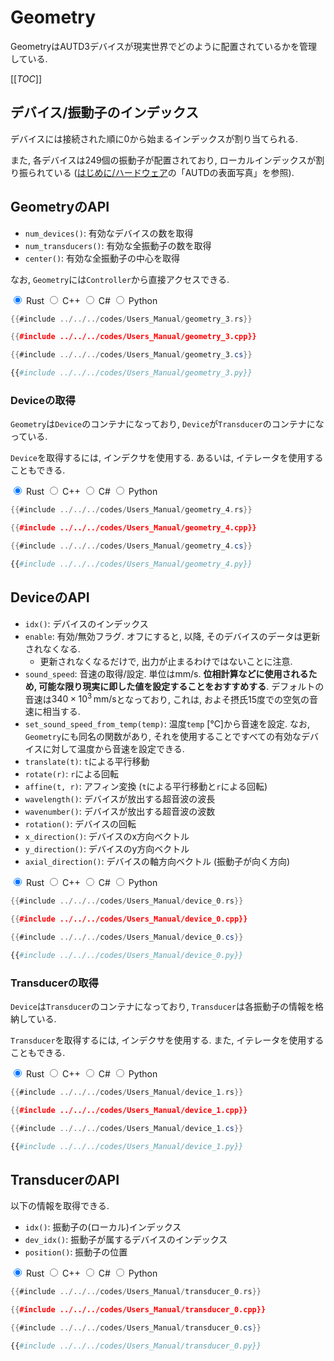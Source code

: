 # Geometry

GeometryはAUTD3デバイスが現実世界でどのように配置されているかを管理している.

[[_TOC_]]

## デバイス/振動子のインデックス

デバイスには接続された順に0から始まるインデックスが割り当てられる.

また, 各デバイスは$249$個の振動子が配置されており, ローカルインデックスが割り振られている ([はじめに/ハードウェア](../getting_started/hardware.md)の「AUTDの表面写真」を参照).

## GeometryのAPI

- `num_devices()`: 有効なデバイスの数を取得
- `num_transducers()`: 有効な全振動子の数を取得
- `center()`: 有効な全振動子の中心を取得

なお, `Geometry`には`Controller`から直接アクセスできる.

<div class="tabs">
<input id="rust_tab_geometry" type="radio" class="tab" name="tab_geometry" checked>
<label class="tab_item" n=4 for="rust_tab_geometry">Rust</label>
<input id="cpp_tab_geometry" type="radio" class="tab" name="tab_geometry">
<label class="tab_item" n=4 for="cpp_tab_geometry">C++</label>
<input id="cs_tab_geometry" type="radio" class="tab" name="tab_geometry">
<label class="tab_item" n=4 for="cs_tab_geometry">C#</label>
<input id="python_tab_geometry" type="radio" class="tab" name="tab_geometry">
<label class="tab_item" n=4 for="python_tab_geometry">Python</label>

```rust
{{#include ../../../codes/Users_Manual/geometry_3.rs}}
```

```cpp
{{#include ../../../codes/Users_Manual/geometry_3.cpp}}
```

```cs
{{#include ../../../codes/Users_Manual/geometry_3.cs}}
```

```python
{{#include ../../../codes/Users_Manual/geometry_3.py}}
```
</div>

### Deviceの取得

`Geometry`は`Device`のコンテナになっており, `Device`が`Transducer`のコンテナになっている.

`Device`を取得するには, インデクサを使用する.
あるいは, イテレータを使用することもできる.

<div class="tabs">
<input id="rust_tab_device" type="radio" class="tab" name="tab_device" checked>
<label class="tab_item" n=4 for="rust_tab_device">Rust</label>
<input id="cpp_tab_device" type="radio" class="tab" name="tab_device">
<label class="tab_item" n=4 for="cpp_tab_device">C++</label>
<input id="cs_tab_device" type="radio" class="tab" name="tab_device">
<label class="tab_item" n=4 for="cs_tab_device">C#</label>
<input id="python_tab_device" type="radio" class="tab" name="tab_device">
<label class="tab_item" n=4 for="python_tab_device">Python</label>

```rust
{{#include ../../../codes/Users_Manual/geometry_4.rs}}
```

```cpp
{{#include ../../../codes/Users_Manual/geometry_4.cpp}}
```

```cs
{{#include ../../../codes/Users_Manual/geometry_4.cs}}
```

```python
{{#include ../../../codes/Users_Manual/geometry_4.py}}
```
</div>

## DeviceのAPI

- `idx()`: デバイスのインデックス
- `enable`: 有効/無効フラグ. オフにすると, 以降, そのデバイスのデータは更新されなくなる.
  - 更新されなくなるだけで, 出力が止まるわけではないことに注意.
- `sound_speed`: 音速の取得/設定. 単位はmm/s. **位相計算などに使用されるため, 可能な限り現実に即した値を設定することをおすすめする**. デフォルトの音速は$340\times 10^{3}\,\mathrm{mm/s}$となっており, これは, およそ摂氏15度での空気の音速に相当する.
- `set_sound_speed_from_temp(temp)`: 温度`temp` [℃]から音速を設定. なお, `Geometry`にも同名の関数があり, それを使用することですべての有効なデバイスに対して温度から音速を設定できる.
- `translate(t)`: `t`による平行移動
- `rotate(r)`: `r`による回転
- `affine(t, r)`: アフィン変換 (`t`による平行移動と`r`による回転)
- `wavelength()`: デバイスが放出する超音波の波長
- `wavenumber()`: デバイスが放出する超音波の波数
- `rotation()`: デバイスの回転
- `x_direction()`: デバイスのx方向ベクトル
- `y_direction()`: デバイスのy方向ベクトル
- `axial_direction()`: デバイスの軸方向ベクトル (振動子が向く方向)

<div class="tabs">
<input id="rust_tab_device_api" type="radio" class="tab" name="tab_device_api" checked>
<label class="tab_item" n=4 for="rust_tab_device_api">Rust</label>
<input id="cpp_tab_device_api" type="radio" class="tab" name="tab_device_api">
<label class="tab_item" n=4 for="cpp_tab_device_api">C++</label>
<input id="cs_tab_device_api" type="radio" class="tab" name="tab_device_api">
<label class="tab_item" n=4 for="cs_tab_device_api">C#</label>
<input id="python_tab_device_api" type="radio" class="tab" name="tab_device_api">
<label class="tab_item" n=4 for="python_tab_device_api">Python</label>

```rust
{{#include ../../../codes/Users_Manual/device_0.rs}}
```

```cpp
{{#include ../../../codes/Users_Manual/device_0.cpp}}
```

```cs
{{#include ../../../codes/Users_Manual/device_0.cs}}
```

```python
{{#include ../../../codes/Users_Manual/device_0.py}}
```
</div>

### Transducerの取得

`Device`は`Transducer`のコンテナになっており, `Transducer`は各振動子の情報を格納している.

`Transducer`を取得するには, インデクサを使用する.
また, イテレータを使用することもできる.

<div class="tabs">
<input id="rust_tab_transducer" type="radio" class="tab" name="tab_transducer" checked>
<label class="tab_item" n=4 for="rust_tab_transducer">Rust</label>
<input id="cpp_tab_transducer" type="radio" class="tab" name="tab_transducer">
<label class="tab_item" n=4 for="cpp_tab_transducer">C++</label>
<input id="cs_tab_transducer" type="radio" class="tab" name="tab_transducer">
<label class="tab_item" n=4 for="cs_tab_transducer">C#</label>
<input id="python_tab_transducer" type="radio" class="tab" name="tab_transducer">
<label class="tab_item" n=4 for="python_tab_transducer">Python</label>

```rust
{{#include ../../../codes/Users_Manual/device_1.rs}}
```

```cpp
{{#include ../../../codes/Users_Manual/device_1.cpp}}
```

```cs
{{#include ../../../codes/Users_Manual/device_1.cs}}
```

```python
{{#include ../../../codes/Users_Manual/device_1.py}}
```
</div>

## TransducerのAPI

以下の情報を取得できる.

- `idx()`: 振動子の(ローカル)インデックス
- `dev_idx()`: 振動子が属するデバイスのインデックス
- `position()`: 振動子の位置

<div class="tabs">
<input id="rust_tab_transducer_api" type="radio" class="tab" name="tab_transducer_api" checked>
<label class="tab_item" n=4 for="rust_tab_transducer_api">Rust</label>
<input id="cpp_tab_transducer_api" type="radio" class="tab" name="tab_transducer_api">
<label class="tab_item" n=4 for="cpp_tab_transducer_api">C++</label>
<input id="cs_tab_transducer_api" type="radio" class="tab" name="tab_transducer_api">
<label class="tab_item" n=4 for="cs_tab_transducer_api">C#</label>
<input id="python_tab_transducer_api" type="radio" class="tab" name="tab_transducer_api">
<label class="tab_item" n=4 for="python_tab_transducer_api">Python</label>

```rust
{{#include ../../../codes/Users_Manual/transducer_0.rs}}
```

```cpp
{{#include ../../../codes/Users_Manual/transducer_0.cpp}}
```

```cs
{{#include ../../../codes/Users_Manual/transducer_0.cs}}
```

```python
{{#include ../../../codes/Users_Manual/transducer_0.py}}
```
</div>

